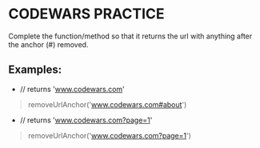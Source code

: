 # CODEWARS PRACTICE

Complete the function/method so that it returns the url with anything after the anchor (#) removed.

## Examples:

- // returns 'www.codewars.com'
> removeUrlAnchor('www.codewars.com#about')

- // returns 'www.codewars.com?page=1' 
> removeUrlAnchor('www.codewars.com?page=1')
